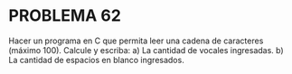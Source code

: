 # PROBLEMA 62

Hacer un programa en C que permita leer una cadena de caracteres (máximo 100). Calcule y 
escriba: 
a) La cantidad de vocales ingresadas. 
b) La cantidad de espacios en blanco ingresados.